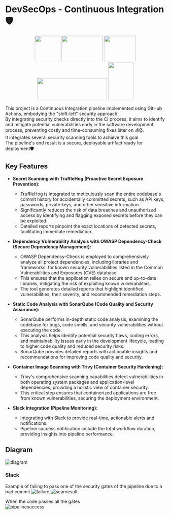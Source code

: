 # DevSecOps - Continuous Integration 🛡️

<p align="center">
  <img src=https://github.com/user-attachments/assets/7be219da-1c2b-41de-a53d-2bcae890550c width=80 height=80\>
  <img src=https://github.com/user-attachments/assets/85c2475a-cadb-4224-ab54-f80daa4e7b69 width=130 height=80\>
  <img src=https://github.com/user-attachments/assets/7e103b38-3863-41aa-b27c-4b76bcd884c7 width=100 height=80\>
  <img src=https://github.com/user-attachments/assets/9729b2d4-c308-42c9-a62b-fd46776c6e84 width=220 height=70\>
  <img src=https://github.com/user-attachments/assets/e09952b8-2bb5-41a1-aea1-43ecd542f186 width=80 height=120\>

</p>




This project is a Continuous Integration pipeline implemented using GitHub Actions, embodying the "shift-left" security approach.  
By integrating security checks directly into the CI process, it aims to identify and mitigate potential vulnerabilities early in the software development process, preventing costly and time-consuming fixes later on 💰⌚.  
It integrates several security scanning tools to achieve this goal.  
The pipeline's end result is a secure, deployable artifact ready for deployment🛡️
## Key Features

* **Secret Scanning with TruffleHog (Proactive Secret Exposure Prevention):**
    * TruffleHog is integrated to meticulously scan the entire codebase's commit history for accidentally committed secrets, such as API keys, passwords, private keys, and other sensitive information.
    * Significantly reduces the risk of data breaches and unauthorized access by identifying and flagging exposed secrets before they can be exploited.
    * Detailed reports pinpoint the exact locations of detected secrets, facilitating immediate remediation.

* **Dependency Vulnerability Analysis with OWASP Dependency-Check (Secure Dependency Management):**
    * OWASP Dependency-Check is employed to comprehensively analyze all project dependencies, including libraries and frameworks, for known security vulnerabilities listed in the Common Vulnerabilities and Exposures (CVE) database.
    * This ensures that the application relies on secure and up-to-date libraries, mitigating the risk of exploiting known vulnerabilities.
    * The tool generates detailed reports that highlight identified vulnerabilities, their severity, and recommended remediation steps.

* **Static Code Analysis with SonarQube (Code Quality and Security Assurance):**
    * SonarQube performs in-depth static code analysis, examining the codebase for bugs, code smells, and security vulnerabilities without executing the code.
    * This analysis helps identify potential security flaws, coding errors, and maintainability issues early in the development lifecycle, leading to higher code quality and reduced security risks.
    * SonarQube provides detailed reports with actionable insights and recommendations for improving code quality and security.

* **Container Image Scanning with Trivy (Container Security Hardening):**
    * Trivy's comprehensive scanning capabilities detect vulnerabilities in both operating system packages and application-level dependencies, providing a holistic view of container security.
    * This critical step ensures that containerized applications are free from known vulnerabilities, securing the deployment environment.

* **Slack Integration (Pipeline Monitoring):**
    * Integrating with Slack to provide real-time, actionable alerts and notifications.
    * Pipeline success notification include the total workflow duration, providing insights into pipeline performance.
## Diagram
![diagram](https://github.com/user-attachments/assets/7be761c4-b38e-4912-8fae-7568d47baaf1)

### Slack
Example of failing to pass one of the security gates of the pipeline due to a bad commit
![failure](https://github.com/user-attachments/assets/cbd0993e-77c8-42a7-89e3-0270bbaba968)
![scanresult](https://github.com/user-attachments/assets/ecf4d2b2-c71f-45cf-a49a-489483c95166)

When the code passes all the gates  
![pipelinesuccess](https://github.com/user-attachments/assets/53e64a0b-8a10-4c74-9a8d-0c36af0c2c89)
